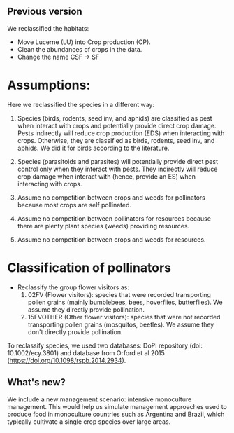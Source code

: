 ## Previous version

We reclassified the habitats:

* Move Lucerne (LU) into Crop production (CP).
* Clean the abundances of crops in the data.
* Change the name CSF -> SF

  

# Assumptions:

Here we reclassified the species in a different way:

1. Species (birds, rodents, seed inv, and aphids) are classified as pest when interact with crops and potentially provide direct crop damage. Pests indirectly will reduce crop production (EDS) when interacting with crops. Otherwise, they are classified as birds, rodents, seed inv, and aphids. We did it for birds according to the literature.
   
2. Species (parasitoids and parasites) will potentially provide direct pest control only when they interact with pests. They indirectly will reduce crop damage when interact with (hence, provide an ES) when interacting with crops.

1. Assume no competition between crops and weeds for pollinators because most crops are self pollinated.
2. Assume no competition between pollinators for resources because there are plenty plant species (weeds) providing resources.
3. Assume no competition between crops and weeds for resources.


# Classification of pollinators

* Reclassify the group flower visitors as:
  1) 02FV (Flower visitors): species that were recorded transporting pollen grains (mainly bumblebees, bees, hoverflies, butterflies). We assume they directly provide pollination.
  2) 15FVOTHER (Other flower visitors): species that were not recorded transporting pollen grains (mosquitos, beetles). We assume they don't directly provide pollination.

To reclassify species, we used two databases: DoPI repository (doi: 10.1002/ecy.3801) and database from Orford et al 2015 (https://doi.org/10.1098/rspb.2014.2934). 

## What's new?
We include a new management scenario: intensive monoculture management. This would help us simulate management approaches used to produce food in monoculture countries such as Argentina and Brazil, which typically cultivate a single crop species over large areas.
